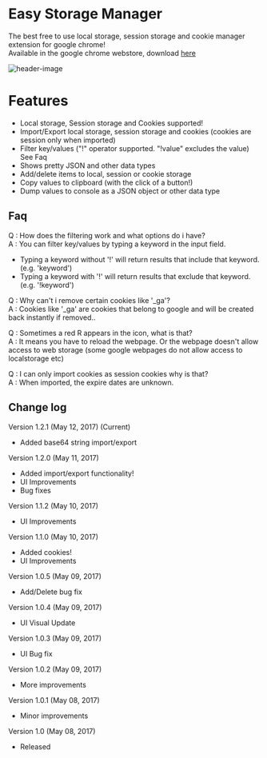 Easy Storage Manager
==========================

The best free to use local storage, session storage and cookie manager extension for google chrome!    
Available in the google chrome webstore, download [here](https://chrome.google.com/webstore/detail/easy-storage-manager/ifpigodghnlhaaeibphbkloekpcpmcfo)

![header-image](https://lh3.googleusercontent.com/0DReOXSFoTTvBVJbCmw2dAh0Ia6_XJdWcdVdhUOsc8TYCz1Y9WNetDf1BCDheLAvqQlhZM4kkBY=s640-h400-e365-rw)


Features
==========================
 - Local storage, Session storage and Cookies supported!
 - Import/Export local storage, session storage and cookies (cookies are session only when imported)
 - Filter key/values ("!" operator supported. "!value" excludes the value) See Faq
 - Shows pretty JSON and other data types
 - Add/delete items to local, session or cookie storage
 - Copy values to clipboard (with the click of a button!)
 - Dump values to console as a JSON object or other data type

Faq
----------------------
Q : How does the filtering work and what options do i have?  
A : You can filter key/values by typing a keyword in the input field.  
- Typing a keyword without '!' will return results that include that keyword. (e.g. 'keyword')  
- Typing a keyword with '!' will return results that exclude that keyword. (e.g. '!keyword')  

Q : Why can't i remove certain cookies like '_ga'?  
A : Cookies like '_ga' are cookies that belong to google and will be created back instantly if removed.. 

Q : Sometimes a red R appears in the icon, what is that?     
A : It means you have to reload the webpage. Or the webpage doesn't allow access to web storage (some google webpages do not allow access to localstorage etc)    

Q : I can only import cookies as session cookies why is that?  
A : When imported, the expire dates are unknown.


Change log
----------------------
Version 1.2.1 (May 12, 2017) (Current)
- Added base64 string import/export

Version 1.2.0 (May 11, 2017)
- Added import/export functionality!
- UI Improvements
- Bug fixes

Version 1.1.2 (May 10, 2017)
- UI Improvements

Version 1.1.0 (May 10, 2017)
- Added cookies!
- UI Improvements

Version 1.0.5 (May 09, 2017)
- Add/Delete bug fix

Version 1.0.4 (May 09, 2017)
- UI Visual Update

Version 1.0.3 (May 09, 2017)
- UI Bug fix

Version 1.0.2 (May 09, 2017)
- More improvements

Version 1.0.1 (May 08, 2017)
- Minor improvements

Version 1.0 (May 08, 2017)
- Released
